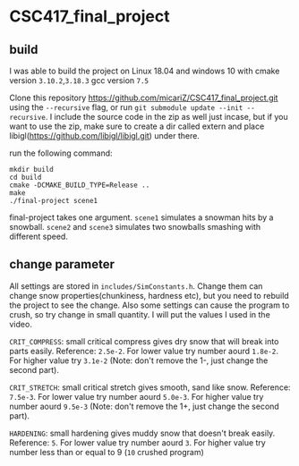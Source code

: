 # CSC417_final_project
## build
I was able to build the project on Linux 18.04 and windows 10 with cmake version `3.10.2`,`3.18.3` gcc version `7.5`

Clone this repository https://github.com/micariZ/CSC417_final_project.git using the `--recursive` flag, or run `git submodule update --init --recursive`. I include the source code in the zip as well just incase, but if you want to use the zip, make sure to create a dir called extern and place libigl(https://github.com/libigl/libigl.git) under there.

run the following command:
 
    mkdir build
    cd build
    cmake -DCMAKE_BUILD_TYPE=Release ..
    make
    ./final-project scene1

final-project takes one argument. `scene1` simulates a snowman hits by a snowball. `scene2` and `scene3` simulates two snowballs smashing with different speed.

## change parameter
All settings are stored in `includes/SimConstants.h`. Change them can change snow properties(chunkiness, hardness etc), but you need to rebuild the project to see the change. Also some settings can cause the program to crush, so try change in small quantity. I will put the values I used in the video.

`CRIT_COMPRESS`:  small critical compress gives dry snow that will break into parts easily. Reference: `2.5e-2`. For lower value try number aourd `1.8e-2`. For higher value try `3.1e-2` (Note: don't remove the 1-, just change the second part).

`CRIT_STRETCH`:   small critical stretch gives smooth, sand like snow. Reference: `7.5e-3`. For lower value try number aourd `5.0e-3`. For higher value try number aourd `9.5e-3` (Note: don't remove the 1+, just change the second part).

`HARDENING`:  small hardening gives muddy snow that doesn't break easily. Reference: `5`. For lower value try number aourd `3`. For higher value try number less than or equal to 9 (`10` crushed program)
